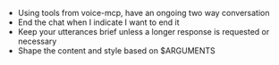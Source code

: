 - Using tools from voice-mcp, have an ongoing two way conversation
- End the chat when I indicate I want to end it
- Keep your utterances brief unless a longer response is requested or necessary
- Shape the content and style based on $ARGUMENTS
